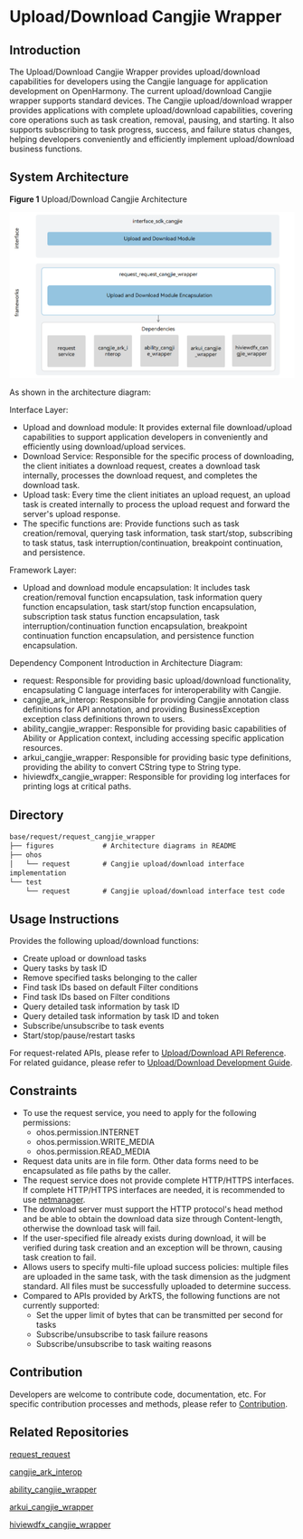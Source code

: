 # Upload/Download Cangjie Wrapper

## Introduction

The Upload/Download Cangjie Wrapper provides upload/download capabilities for developers using the Cangjie language for application development on OpenHarmony. The current upload/download Cangjie wrapper supports standard devices. The Cangjie upload/download wrapper provides applications with complete upload/download capabilities, covering core operations such as task creation, removal, pausing, and starting. It also supports subscribing to task progress, success, and failure status changes, helping developers conveniently and efficiently implement upload/download business functions.

## System Architecture

**Figure 1** Upload/Download Cangjie Architecture

!["Upload/Download Cangjie Architecture"](figures/request_cangjie_wrapper_architecture_en.png)

As shown in the architecture diagram:

Interface Layer:

- Upload and download module: It provides external file download/upload capabilities to support application developers in conveniently and efficiently using download/upload services.
- Download Service: Responsible for the specific process of downloading, the client initiates a download request, creates a download task internally, processes the download request, and completes the download task.
- Upload task: Every time the client initiates an upload request, an upload task is created internally to process the upload request and forward the server's upload response.
- The specific functions are: Provide functions such as task creation/removal, querying task information, task start/stop, subscribing to task status, task interruption/continuation, breakpoint continuation, and persistence.

Framework Layer:

- Upload and download module encapsulation: It includes task creation/removal function encapsulation, task information query function encapsulation, task start/stop function encapsulation, subscription task status function encapsulation, task interruption/continuation function encapsulation, breakpoint continuation function encapsulation, and persistence function encapsulation.

Dependency Component Introduction in Architecture Diagram:

- request: Responsible for providing basic upload/download functionality, encapsulating C language interfaces for interoperability with Cangjie.
- cangjie_ark_interop: Responsible for providing Cangjie annotation class definitions for API annotation, and providing BusinessException exception class definitions thrown to users.
- ability_cangjie_wrapper: Responsible for providing basic capabilities of Ability or Application context, including accessing specific application resources.
- arkui_cangjie_wrapper: Responsible for providing basic type definitions, providing the ability to convert CString type to String type.
- hiviewdfx_cangjie_wrapper: Responsible for providing log interfaces for printing logs at critical paths.

## Directory

```
base/request/request_cangjie_wrapper
├── figures            # Architecture diagrams in README         
├── ohos
│   └── request        # Cangjie upload/download interface implementation
└── test
    └── request        # Cangjie upload/download interface test code
```

## Usage Instructions

Provides the following upload/download functions:

- Create upload or download tasks
- Query tasks by task ID
- Remove specified tasks belonging to the caller
- Find task IDs based on default Filter conditions
- Find task IDs based on Filter conditions
- Query detailed task information by task ID
- Query detailed task information by task ID and token
- Subscribe/unsubscribe to task events
- Start/stop/pause/restart tasks

For request-related APIs, please refer to [Upload/Download API Reference](https://gitcode.com/openharmony-sig/arkcompiler_cangjie_ark_interop/blob/master/doc/API_Reference/source_en/apis/BasicServicesKit/cj-apis-request-agent.md). For related guidance, please refer to [Upload/Download Development Guide](https://gitcode.com/openharmony-sig/arkcompiler_cangjie_ark_interop/blob/master/doc/Dev_Guide/source_en/basic-services/request/cj-app-file-upload-download.md).

## Constraints

- To use the request service, you need to apply for the following permissions:
    -   ohos.permission.INTERNET
    -   ohos.permission.WRITE_MEDIA
    -   ohos.permission.READ_MEDIA
- Request data units are in file form. Other data forms need to be encapsulated as file paths by the caller.
- The request service does not provide complete HTTP/HTTPS interfaces. If complete HTTP/HTTPS interfaces are needed, it is recommended to use [netmanager](https://gitcode.com/openharmony-sig/netmanager_netmanager_cangjie_wrapper/blob/master/README.md).
- The download server must support the HTTP protocol's head method and be able to obtain the download data size through Content-length, otherwise the download task will fail.
- If the user-specified file already exists during download, it will be verified during task creation and an exception will be thrown, causing task creation to fail.
- Allows users to specify multi-file upload success policies: multiple files are uploaded in the same task, with the task dimension as the judgment standard. All files must be successfully uploaded to determine success.
- Compared to APIs provided by ArkTS, the following functions are not currently supported:
  - Set the upper limit of bytes that can be transmitted per second for tasks
  - Subscribe/unsubscribe to task failure reasons
  - Subscribe/unsubscribe to task waiting reasons

## Contribution

Developers are welcome to contribute code, documentation, etc. For specific contribution processes and methods, please refer to [Contribution](https://gitcode.com/openharmony/docs/blob/master/en/contribute/how-to-contribute.md).

## Related Repositories

[request_request](https://gitcode.com/openharmony/request_request/blob/master/README.md)

[cangjie_ark_interop](https://gitcode.com/openharmony-sig/arkcompiler_cangjie_ark_interop/blob/master/README.md)

[ability_cangjie_wrapper](https://gitcode.com/openharmony-sig/ability_ability_cangjie_wrapper/blob/master/README.md)

[arkui_cangjie_wrapper](https://gitcode.com/openharmony-sig/arkui_arkui_cangjie_wrapper/blob/master/README.md)

[hiviewdfx_cangjie_wrapper](https://gitcode.com/openharmony-sig/hiviewdfx_hiviewdfx_cangjie_wrapper/blob/master/README.md)

